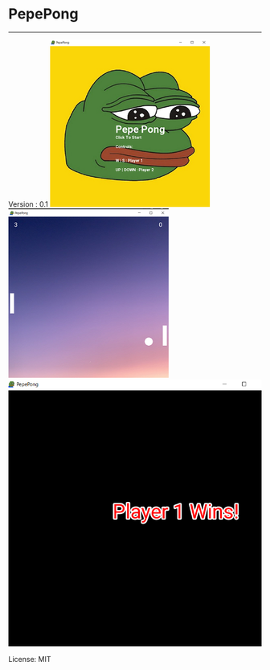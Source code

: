 # PepePong
___
Version : 0.1
![ss1](Extras/img1.png)![ss2](Extras/img2.png)![ss3](Extras/img3.png)

License:
MIT